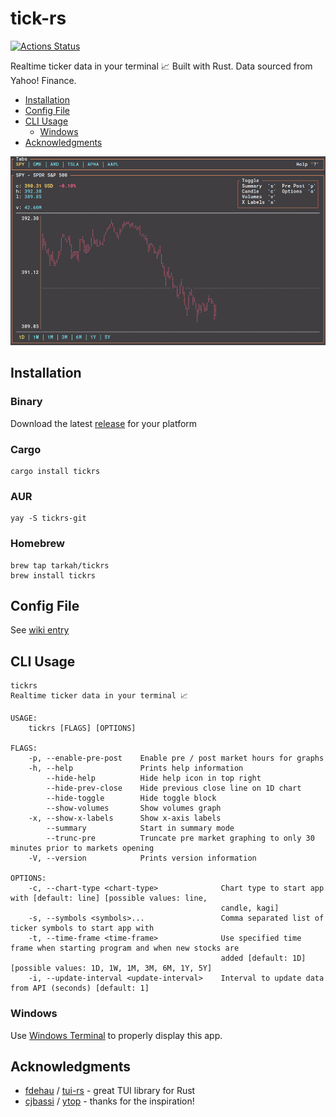 # tick-rs
[![Actions Status](https://github.com/tarkah/tickrs/workflows/Test/badge.svg)](https://github.com/tarkah/tickrs/actions)

Realtime ticker data in your terminal 📈 Built with Rust. Data sourced from Yahoo! Finance.

  - [Installation](#installation)
  - [Config File](#config-file)
  - [CLI Usage](#cli-usage)
    - [Windows](#windows)
  - [Acknowledgments](#acknowledgments)

<img src="./assets/demo.gif">

## Installation

### Binary

Download the latest [release](https://github.com/tarkah/tickrs/releases/latest) for your platform

### Cargo

```
cargo install tickrs
```

### AUR

```
yay -S tickrs-git
```

### Homebrew

```
brew tap tarkah/tickrs
brew install tickrs
```

## Config File

See [wiki entry](https://github.com/tarkah/tickrs/wiki/Config-file)

## CLI Usage

```
tickrs
Realtime ticker data in your terminal 📈

USAGE:
    tickrs [FLAGS] [OPTIONS]

FLAGS:
    -p, --enable-pre-post    Enable pre / post market hours for graphs
    -h, --help               Prints help information
        --hide-help          Hide help icon in top right
        --hide-prev-close    Hide previous close line on 1D chart
        --hide-toggle        Hide toggle block
        --show-volumes       Show volumes graph
    -x, --show-x-labels      Show x-axis labels
        --summary            Start in summary mode
        --trunc-pre          Truncate pre market graphing to only 30 minutes prior to markets opening
    -V, --version            Prints version information

OPTIONS:
    -c, --chart-type <chart-type>              Chart type to start app with [default: line] [possible values: line,
                                               candle, kagi]
    -s, --symbols <symbols>...                 Comma separated list of ticker symbols to start app with
    -t, --time-frame <time-frame>              Use specified time frame when starting program and when new stocks are
                                               added [default: 1D] [possible values: 1D, 1W, 1M, 3M, 6M, 1Y, 5Y]
    -i, --update-interval <update-interval>    Interval to update data from API (seconds) [default: 1]
```

### Windows

Use [Windows Terminal](https://www.microsoft.com/en-us/p/windows-terminal-preview/9n0dx20hk701) to properly display this app.

## Acknowledgments
- [fdehau](https://github.com/fdehau) / [tui-rs](https://github.com/fdehau/tui-rs) - great TUI library for Rust
- [cjbassi](https://github.com/cjbassi) / [ytop](https://github.com/cjbassi/ytop) - thanks for the inspiration!
